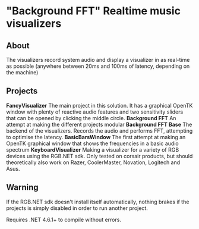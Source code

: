 # "Background FFT" Realtime music visualizers
## About
The visualizers record system audio and display a visualizer in as real-time as possible (anywhere between 20ms and 100ms of latency, depending on the machine)

## Projects
**FancyVisualizer** The main project in this solution. It has a graphical OpenTK window with plenty of reactive audio features and two sensitivity sliders that can be opened by clicking the middle circle.
**Background FFT** An attempt at making the different projects modular
**Background FFT Base** The backend of the visualizers. Records the audio and performs FFT, attempting to optimise the latency.
**BasicBarsWindow** The first attempt at making an OpenTK graphical window that shows the frequencies in a basic audio spectrum
**KeyboardVisualizer** Making a visualizer for a variety of RGB devices using the RGB.NET sdk. Only tested on corsair products, but should theoretically also work on Razer, CoolerMaster, Novation, Logitech and Asus.

## Warning
If the RGB.NET sdk doesn't install itself automatically, nothing brakes if the projects is simply disabled in order to run another project.

Requires .NET 4.6.1+ to compile without errors.